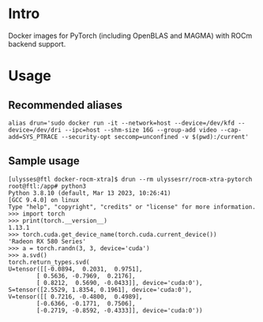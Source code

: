 # Intro

Docker images for PyTorch (including OpenBLAS and MAGMA) with ROCm backend support.

# Usage

## Recommended aliases

```shell
alias drun='sudo docker run -it --network=host --device=/dev/kfd --device=/dev/dri --ipc=host --shm-size 16G --group-add video --cap-add=SYS_PTRACE --security-opt seccomp=unconfined -v $(pwd):/current'
```

## Sample usage

```shell
[ulysses@ftl docker-rocm-xtra]$ drun --rm ulyssesrr/rocm-xtra-pytorch
root@ftl:/app# python3
Python 3.8.10 (default, Mar 13 2023, 10:26:41) 
[GCC 9.4.0] on linux
Type "help", "copyright", "credits" or "license" for more information.
>>> import torch
>>> print(torch.__version__)
1.13.1
>>> torch.cuda.get_device_name(torch.cuda.current_device())
'Radeon RX 580 Series'
>>> a = torch.randn(3, 3, device='cuda')
>>> a.svd()
torch.return_types.svd(
U=tensor([[-0.0894,  0.2031,  0.9751],
        [ 0.5636, -0.7969,  0.2176],
        [ 0.8212,  0.5690, -0.0433]], device='cuda:0'),
S=tensor([2.5529, 1.8354, 0.1961], device='cuda:0'),
V=tensor([[ 0.7216, -0.4800,  0.4989],
        [-0.6366, -0.1771,  0.7506],
        [-0.2719, -0.8592, -0.4333]], device='cuda:0'))
```

